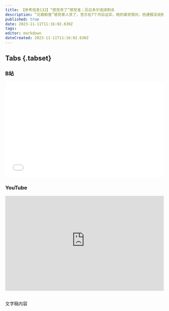 ```yaml
---
title: 【参考信息132】“感觉贪了”感觉准；厄瓜多尔连续刺杀
description: “北极鲶鱼”感觉家人贪了，官方在7个月后证实，她的直觉很对，但通报没说到底有没有“9位数”，“北极鲶鱼”爷爷也没有被移送司法，或许说明基本到此为止，只能说不排除还有后续。近两年各地公交停运、欠薪事件至少曝出18次，为化解公交困境，九部门引发推进城市公共交通健康可持续发展的若干意见，除了催政府发补贴，也允许公交公司涨价、减少优惠范围。厄瓜多尔这两个月连续发生政治刺杀案件，其中刺杀总统候选人的嫌疑人被集体灭口。
published: true
date: 2023-11-11T11:16:02.630Z
tags: 
editor: markdown
dateCreated: 2023-11-11T11:16:02.630Z
---
```


## Tabs {.tabset}
### B站
<div style="position: relative; padding: 30% 45%;">
<iframe style="position: absolute; width: 100%; height: 100%; left: 0; top: 0;" src="//player.bilibili.com/player.html?&bvid=BV1rm4y1g767&page=1&as_wide=1&high_quality=1&danmaku=1&autoplay=0" scrolling="no" border="0" frameborder="no" framespacing="0" allowfullscreen="true"></iframe>
</div>

### YouTube
<div style="position: relative; padding: 30% 45%;">
<iframe style="position: absolute; top: 0; left: 0; width: 100%; height: 100%;" src="https://www.youtube-nocookie.com/embed/YouTubeVID" title="YouTube video player" frameborder="0" allow="accelerometer; autoplay; clipboard-write; encrypted-media; gyroscope; picture-in-picture" allowfullscreen></iframe>
</div>

## 

文字稿内容

